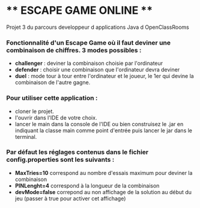 # **                ESCAPE GAME ONLINE              **

Projet 3 du parcours developpeur d applications Java d OpenClassRooms

### Fonctionnalité d'un Escape Game où il faut deviner une combinaison de chiffres. 3 modes possibles : ###
* **challenger** : deviner la combinaison choisie par l'ordinateur
* **defender** : choisir une combinaison que l'ordinateur devra deviner
* **duel** : mode tour à tour entre l'ordinateur et le joueur, le 1er qui devine la combinaison de l'autre gagne.

### Pour utiliser cette application : ###
- cloner le projet.
- l'ouvrir dans l'IDE de votre choix.
- lancer le main dans la console de l'IDE ou bien construisez le .jar en indiquant la classe main comme point d'entrée puis lancer le jar dans le terminal.

### Par défaut les réglages contenus dans le fichier config.properties sont les suivants : ###
* **MaxTries=10** correspond au nombre d'essais maximum pour deviner la combinaison
* **PINLenght=4** correspond à la longueur de la combinaison
* **devMode=false** correpond au non affichage de la solution au début du jeu (passer à true pour activer cet affichage) 
